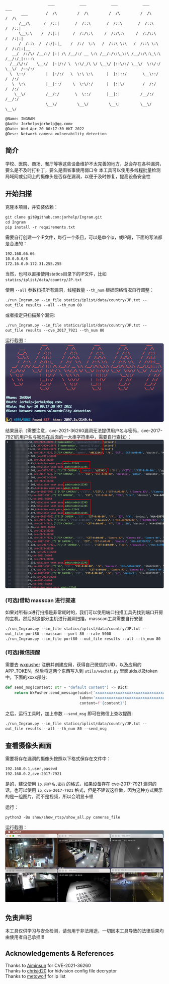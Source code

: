 ```
                   ___           ___           ___           ___           ___     
       ___        /  /\         /  /\         /  /\         /  /\         /  /\    
      /__/\      /  /::|       /  /::\       /  /::\       /  /::\       /  /::|   
      \__\:\    /  /:|:|      /  /:/\:\     /  /:/\:\     /  /:/\:\     /  /:|:|   
      /  /::\  /  /:/|:|_    /  /:/  \:\   /  /::\ \:\   /  /::\ \:\   /  /:/|:|__ 
   __/  /:/\/ /__/:/ |:| /\ /__/:/ __ \:\ /__/:/\:\_\:\ /__/:/\:\_\:\ /__/:/_|::::\
  /__/\/:/    \__\/  |:|/:/ \  \:\/_/\ \/ \__\/ |::\/:/ \__\/  \:\/:/ \__\/  /~~/:/
  \  \::/         |  |:/:/   \  \:\ \:\      |  |:|::/       \__\::/        /  /:/ 
   \  \:\         |__|::/     \  \:\/:/      |  |:|\/        /  /:/        /  /:/  
    \__\/         /__/:/       \  \::/       |__|:|         /__/:/        /__/:/   
                  \__\/         \__\/         \__\|         \__\/         \__\/    
```

```
@Name: INGRAM
@Auth: Jorhelp<jorhelp@qq.com>
@Date: Wed Apr 20 00:17:30 HKT 2022
@Desc: Network camera vulnerability detection
```


## 简介

学校、医院、商场、餐厅等等这些设备维护不太完善的地方，总会存在各种漏洞，要么是不及时打补丁，要么是图省事使用弱口令
本工具可以使用多线程批量检测局域网或公网上的摄像头是否存在漏洞，以便于及时修复，提高设备安全性


## 开始扫描

克隆本项目，并安装依赖：
```shell
git clone git@github.com:jorhelp/Ingram.git
cd Ingram
pip install -r requirements.txt
```

需要自行创建一个IP文件，每行一个条目，可以是单个ip，或IP段，下面的写法都是合法的：
```shell
192.168.66.66
10.0.0.0/8
172.16.0.0-172.31.255.255
```

当然，也可以直接使用statics目录下的IP文件，比如`statics/iplist/data/country/JP.txt`

使用 `--all` 参数扫描所有漏洞，线程数量 `--th_num` 根据网络情况自行调整：
```shell
./run_Ingram.py --in_file statics/iplist/data/country/JP.txt --out_file results --all --th_num 80
```

或者指定只扫描某个漏洞:
```shell
./run_Ingram.py --in_file statics/iplist/data/country/JP.txt --out_file results --cve_2017_7921 --th_num 80
```

运行截图：
![](statics/imgs/run_time.png)

结果展示（需要注意，cve-2021-36260漏洞无法提供用户名与密码，cve-2017-7921的用户名与密码在后面的一大串字符串中，需要自行查找）：
![](statics/imgs/results.png)


### (可选)借助 masscan 进行提速

如果对所有ip进行扫描是非常耗时的，我们可以使用端口扫描工具先找到端口开房的主机，然后对这部分主机进行漏洞扫描，masscan工具需要自行安装
```shell
./run_Ingram.py --in_file statics/iplist/data/country/JP.txt --out_file port80 --masscan --port 80 --rate 5000
./run_Ingram.py --in_file port80 --out_file results --all --th_num 80
```


### (可选)微信提醒

需要去 [wxpusher](https://wxpusher.zjiecode.com/docs/) 注册并创建应用，获得自己微信的UID，以及应用的APP_TOKEN，然后将这两个东西写入到 `utils/wechat.py` 里面uids以及token中，下面的xxxx部分:
```python
def send_msg(content: str = "default content") -> Dict:
    return WxPusher.send_message(uids=['xxxxxxxxxxxxxxxxxxxxxxxxxxxxxxxx'],
                                 token='xxxxxxxxxxxxxxxxxxxxxxxxxxxxxxxx',
                                 content=f'{content}')
```

之后，运行工具时，加上参数 `--send_msg` 即可在微信上查收提醒:
```shell
./run_Ingram.py --in_file statics/iplist/data/country/JP.txt --out_file results --all --th_num 80 --send_msg
```


## 查看摄像头画面

需要将存在漏洞的摄像头按照以下格式保存在文件中：
```shell
192.168.0.1,user,passwd
192.168.0.2,cve-2017-7921
```

是的，建议使用 `ip,用户名,密码` 的格式，如果设备存在 cve-2017-7921 漏洞的话，也可以使用 `ip,cve-2017-7921` 格式，但是不建议这样做，因为这种方式展示的是一组图片，而不是视频，所以会明显卡顿

运行：
```shell
python3 -Bu show/show_rtsp/show_all.py cameras_file
```

运行截图：
![](statics/imgs/show_rtsp.png)


## 免责声明

本工具仅供学习与安全检测，请勿用于非法用途，一切因本工具导致的法律后果均由使用者自己承担!!!


## Acknowledgements & References

Thanks to [Aiminsun](https://github.com/Aiminsun/CVE-2021-36260) for CVE-2021-36260  
Thanks to [chrisjd20](https://github.com/chrisjd20/hikvision_CVE-2017-7921_auth_bypass_config_decryptor) for hidvision config file decryptor  
Thanks to [metowolf](https://github.com/metowolf/iplist) for ip list  
